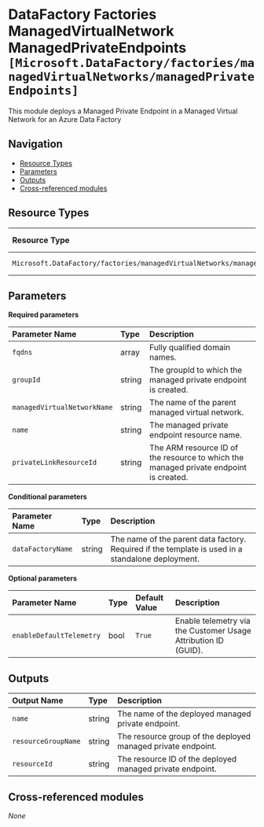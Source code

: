 # DataFactory Factories ManagedVirtualNetwork ManagedPrivateEndpoints `[Microsoft.DataFactory/factories/managedVirtualNetworks/managedPrivateEndpoints]`

This module deploys a Managed Private Endpoint in a Managed Virtual Network for an Azure Data Factory

## Navigation

- [Resource Types](#Resource-Types)
- [Parameters](#Parameters)
- [Outputs](#Outputs)
- [Cross-referenced modules](#Cross-referenced-modules)

## Resource Types

| Resource Type | API Version |
| :-- | :-- |
| `Microsoft.DataFactory/factories/managedVirtualNetworks/managedPrivateEndpoints` | [2018-06-01](https://docs.microsoft.com/en-us/azure/templates/Microsoft.DataFactory/2018-06-01/factories/managedVirtualNetworks/managedPrivateEndpoints) |

## Parameters

**Required parameters**

| Parameter Name | Type | Description |
| :-- | :-- | :-- |
| `fqdns` | array | Fully qualified domain names. |
| `groupId` | string | The groupId to which the managed private endpoint is created. |
| `managedVirtualNetworkName` | string | The name of the parent managed virtual network. |
| `name` | string | The managed private endpoint resource name. |
| `privateLinkResourceId` | string | The ARM resource ID of the resource to which the managed private endpoint is created. |

**Conditional parameters**

| Parameter Name | Type | Description |
| :-- | :-- | :-- |
| `dataFactoryName` | string | The name of the parent data factory. Required if the template is used in a standalone deployment. |

**Optional parameters**

| Parameter Name | Type | Default Value | Description |
| :-- | :-- | :-- | :-- |
| `enableDefaultTelemetry` | bool | `True` | Enable telemetry via the Customer Usage Attribution ID (GUID). |


## Outputs

| Output Name | Type | Description |
| :-- | :-- | :-- |
| `name` | string | The name of the deployed managed private endpoint. |
| `resourceGroupName` | string | The resource group of the deployed managed private endpoint. |
| `resourceId` | string | The resource ID of the deployed managed private endpoint. |

## Cross-referenced modules

_None_
